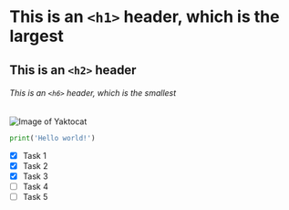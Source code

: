 # This is an `<h1>` header, which is the largest

## This is an `<h2>` header

###### This is an `<h6>` header, which is the smallest

![Image of Yaktocat](https://octodex.github.com/images/yaktocat.png)

``` python
print('Hello world!')
```

- [x] Task 1
- [x] Task 2
- [x] Task 3
- [ ] Task 4
- [ ] Task 5
